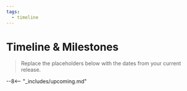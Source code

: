 ```yaml
---
tags:
  - timeline
---
```


# Timeline & Milestones

> Replace the placeholders below with the dates from your current release.

--8<-- "_includes/upcoming.md"
